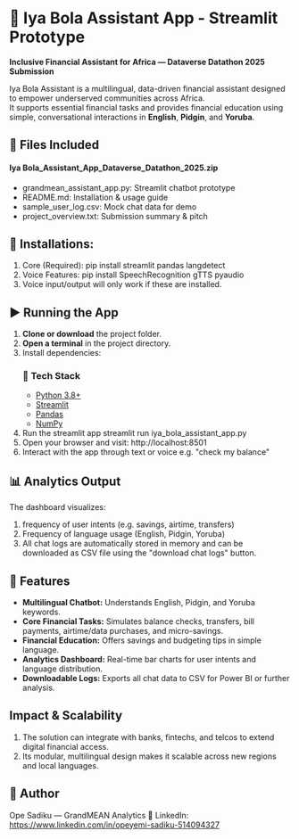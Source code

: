 # 💬 Iya Bola Assistant App - Streamlit Prototype
**Inclusive Financial Assistant for Africa — Dataverse Datathon 2025 Submission**

Iya Bola Assistant is a multilingual, data-driven financial assistant designed to empower underserved communities across Africa.  
It supports essential financial tasks and provides financial education using simple, conversational interactions in **English**, **Pidgin**, and **Yoruba**.

## 🧩 Files Included
#### Iya Bola_Assistant_App_Dataverse_Datathon_2025.zip
- grandmean_assistant_app.py: Streamlit chatbot prototype
- README.md: Installation & usage guide
- sample_user_log.csv: Mock chat data for demo
- project_overview.txt: Submission summary & pitch

## 🧩 Installations:
1. Core (Required): pip install streamlit pandas langdetect
2. Voice Features: pip install SpeechRecognition gTTS pyaudio
3. Voice input/output will only work if these are installed.

## ▶️ Running the App
1. **Clone or download** the project folder.  
2. **Open a terminal** in the project directory.  
3. Install dependencies:
    ### 🧠 Tech Stack
      - [Python 3.8+](https://www.python.org/downloads/)
      - [Streamlit](https://streamlit.io/)
      - [Pandas](https://pandas.pydata.org/)
      - [NumPy](https://numpy.org/)
4. Run the streamlit app 
   streamlit run iya_bola_assistant_app.py
5. Open your browser and visit:
   http://localhost:8501
6. Interact with the app through text or voice
   e.g. "check my balance"

## 📊 Analytics Output
The dashboard visualizes:
1. frequency of user intents (e.g. savings, airtime, transfers)
2. Frequency of language usage (English, Pidgin, Yoruba)
3. All chat logs are automatically stored in memory and can be downloaded as CSV file using the "download chat logs" button.

## 🚀 Features
- **Multilingual Chatbot:** Understands English, Pidgin, and Yoruba keywords.  
- **Core Financial Tasks:** Simulates balance checks, transfers, bill payments, airtime/data purchases, and micro-savings.  
- **Financial Education:** Offers savings and budgeting tips in simple language.  
- **Analytics Dashboard:** Real-time bar charts for user intents and language distribution.  
- **Downloadable Logs:** Exports all chat data to CSV for Power BI or further analysis.  

## Impact & Scalability
1. The solution can integrate with banks, fintechs, and telcos to extend digital financial access.
2. Its modular, multilingual design makes it scalable across new regions and local languages.

## 👤 Author
Ope Sadiku — GrandMEAN Analytics
🔗 LinkedIn: https://www.linkedin.com/in/opeyemi-sadiku-514094327
